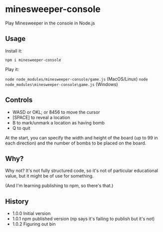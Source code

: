# minesweeper-console
Play Minesweeper in the console in Node.js

## Usage

Install it:

`npm i minesweeper-console`

Play it:

`node node_modules/minesweeper-console/game.js` (MacOS/Linux)
`node node_modules\minesweeper-console\game.js` (Windows)


## Controls

- WASD or OKL; or 8456 to move the cursor
- [SPACE] to reveal a location
- B to mark/unmark a location as having bomb
- Q to quit

At the start, you can specify the width and height of the board (up to 99 in each direction) and the number of bombs to be placed on the board.


## Why?

Why not? It's not fully structured code, so it's not of particular educational value, but it might be of use for something.

(And I'm learning publishing to npm, so there's that.)

## History

- 1.0.0 Initial version
- 1.0.1 npm published version (np says it's failing to publish but it's not)
- 1.0.2 Figuring out bin